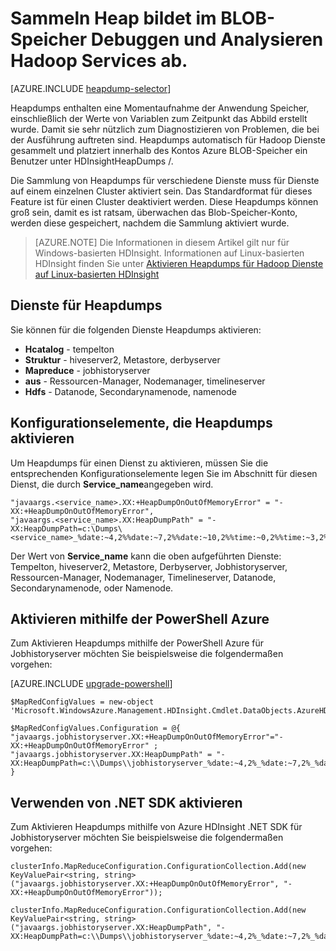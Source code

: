 <properties
    pageTitle="Debuggen und Analysieren von Hadoop-Diensten mit Heapdumps | Microsoft Azure"
    description="Automatisch sammeln Sie Heapdumps für Hadoop-Dienste, und setzen Sie in dem Azure BLOB-Speicherkonto für das Debuggen und Analyse."
    services="hdinsight"
    documentationCenter=""
    tags="azure-portal"
    authors="mumian"
    manager="jhubbard"
    editor="cgronlun"/>

<tags
    ms.service="hdinsight"
    ms.workload="big-data"
    ms.tgt_pltfrm="na"
    ms.devlang="na"
    ms.topic="article"
    ms.date="10/19/2016"
    ms.author="jgao"/>


# <a name="collect-heap-dumps-in-blob-storage-to-debug-and-analyze-hadoop-services"></a>Sammeln Heap bildet im BLOB-Speicher Debuggen und Analysieren Hadoop Services ab.

[AZURE.INCLUDE [heapdump-selector](../../includes/hdinsight-selector-heap-dump.md)]

Heapdumps enthalten eine Momentaufnahme der Anwendung Speicher, einschließlich der Werte von Variablen zum Zeitpunkt das Abbild erstellt wurde. Damit sie sehr nützlich zum Diagnostizieren von Problemen, die bei der Ausführung auftreten sind. Heapdumps automatisch für Hadoop Dienste gesammelt und platziert innerhalb des Kontos Azure BLOB-Speicher ein Benutzer unter HDInsightHeapDumps /. 

Die Sammlung von Heapdumps für verschiedene Dienste muss für Dienste auf einem einzelnen Cluster aktiviert sein. Das Standardformat für dieses Feature ist für einen Cluster deaktiviert werden. Diese Heapdumps können groß sein, damit es ist ratsam, überwachen das Blob-Speicher-Konto, werden diese gespeichert, nachdem die Sammlung aktiviert wurde.

> [AZURE.NOTE] Die Informationen in diesem Artikel gilt nur für Windows-basierten HDInsight. Informationen auf Linux-basierten HDInsight finden Sie unter [Aktivieren Heapdumps für Hadoop Dienste auf Linux-basierten HDInsight](hdinsight-hadoop-collect-debug-heap-dump-linux.md)

## <a name="eligible-services-for-heap-dumps"></a>Dienste für Heapdumps

Sie können für die folgenden Dienste Heapdumps aktivieren:

*  **Hcatalog** - tempelton
*  **Struktur** - hiveserver2, Metastore, derbyserver
*  **Mapreduce** - jobhistoryserver
*  **aus** - Ressourcen-Manager, Nodemanager, timelineserver
*  **Hdfs** - Datanode, Secondarynamenode, namenode

## <a name="configuration-elements-that-enable-heap-dumps"></a>Konfigurationselemente, die Heapdumps aktivieren

Um Heapdumps für einen Dienst zu aktivieren, müssen Sie die entsprechenden Konfigurationselemente legen Sie im Abschnitt für diesen Dienst, die durch **Service_name**angegeben wird.

    "javaargs.<service_name>.XX:+HeapDumpOnOutOfMemoryError" = "-XX:+HeapDumpOnOutOfMemoryError",
    "javaargs.<service_name>.XX:HeapDumpPath" = "-XX:HeapDumpPath=c:\Dumps\<service_name>_%date:~4,2%%date:~7,2%%date:~10,2%%time:~0,2%%time:~3,2%%time:~6,2%.hprof"

Der Wert von **Service_name** kann die oben aufgeführten Dienste: Tempelton, hiveserver2, Metastore, Derbyserver, Jobhistoryserver, Ressourcen-Manager, Nodemanager, Timelineserver, Datanode, Secondarynamenode, oder Namenode.

## <a name="enable-using-azure-powershell"></a>Aktivieren mithilfe der PowerShell Azure

Zum Aktivieren Heapdumps mithilfe der PowerShell Azure für Jobhistoryserver möchten Sie beispielsweise die folgendermaßen vorgehen:

[AZURE.INCLUDE [upgrade-powershell](../../includes/hdinsight-use-latest-powershell.md)]

    $MapRedConfigValues = new-object 'Microsoft.WindowsAzure.Management.HDInsight.Cmdlet.DataObjects.AzureHDInsightMapReduceConfiguration'

    $MapRedConfigValues.Configuration = @{ "javaargs.jobhistoryserver.XX:+HeapDumpOnOutOfMemoryError"="-XX:+HeapDumpOnOutOfMemoryError" ; "javaargs.jobhistoryserver.XX:HeapDumpPath" = "-XX:HeapDumpPath=c:\\Dumps\\jobhistoryserver_%date:~4,2%_%date:~7,2%_%date:~10,2%_%time:~0,2%_%time:~3,2%_%time:~6,2%.hprof" }

## <a name="enable-using-net-sdk"></a>Verwenden von .NET SDK aktivieren

Zum Aktivieren Heapdumps mithilfe von Azure HDInsight .NET SDK für Jobhistoryserver möchten Sie beispielsweise die folgendermaßen vorgehen:

    clusterInfo.MapReduceConfiguration.ConfigurationCollection.Add(new KeyValuePair<string, string>("javaargs.jobhistoryserver.XX:+HeapDumpOnOutOfMemoryError", "-XX:+HeapDumpOnOutOfMemoryError"));

    clusterInfo.MapReduceConfiguration.ConfigurationCollection.Add(new KeyValuePair<string, string>("javaargs.jobhistoryserver.XX:HeapDumpPath", "-XX:HeapDumpPath=c:\\Dumps\\jobhistoryserver_%date:~4,2%_%date:~7,2%_%date:~10,2%_%time:~0,2%_%time:~3,2%_%time:~6,2%.hprof"));
